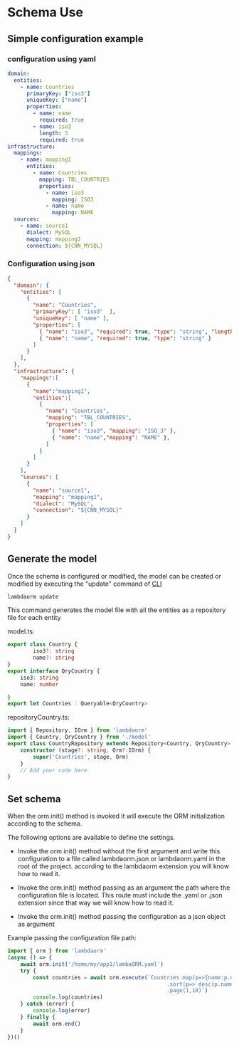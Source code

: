 # Schema Use

## Simple configuration example

### configuration using yaml

```yaml
domain:
  entities:
    - name: Countries
      primaryKey: ["iso3"]
      uniqueKey: ["name"]
      properties:
        - name: name
          required: true
        - name: iso3
          length: 3
          required: true
infrastructure:        
  mappings:
    - name: mapping1
      entities:
        - name: Countries
          mapping: TBL_COUNTRIES
          properties:
            - name: iso3
              mapping: ISO3
            - name: name
              mapping: NAME
  sources:
    - name: source1
      dialect: MySQL
      mapping: mapping2
      connection: ${CNN_MYSQL}
```

### Configuration using json

```json
{ 
  "domain": {
    "entities": [
      {
        "name": "Countries",
        "primaryKey": [ "iso3"  ],
        "uniqueKey": [ "name" ],
        "properties": [
          { "name": "iso3", "required": true, "type": "string", "length": 3 },
          { "name": "name", "required": true, "type": "string" }				
        ]
      }
    ],
  },
  "infrastructure": {
    "mappings":[
      {
        "name":"mapping1",
        "entities":[
          {
            "name": "Countries",
            "mapping": "TBL_COUNTRIES",
            "properties": [
              { "name": "iso3", "mapping": "ISO_3" },
              { "name": "name","mapping": "NAME" },
            ]
          }
        ]
      }
    ],
  	"sources": [
      {
        "name": "source1",
        "mapping": "mapping1",
        "dialect": "MySQL",
        "connection": "${CNN_MYSQL}"
      }
    ]
  }  
}
```

## Generate the model

Once the schema is configured or modified, the model can be created or modified by executing the "update" command of [CLI](https://www.npmjs.com/package/lambdaorm-cli)

```sh
lambdaorm update
```

This command generates the model file with all the entities as a repository file for each entity

model.ts:

``` ts
export class Country {
		iso3?: string
		name?: string		
}
export interface QryCountry {
	iso3: string
	name: number

}
export let Countries : Queryable<QryCountry>		
```

repositoryCountry.ts:

```ts
import { Repository, IOrm } from 'lambdaorm'
import { Country, QryCountry } from './model'
export class CountryRepository extends Repository<Country, QryCountry> {
	constructor (stage?: string, Orm?:IOrm) {
		super('Countries', stage, Orm)
	}
	// Add your code here
}
```

## Set schema

When the orm.init() method is invoked it will execute the ORM initialization according to the schema.

The following options are available to define the settings.

- Invoke the orm.init() method without the first argument and write this configuration to a file called lambdaorm.json or lambdaorm.yaml in the root of the project.
according to the lambdaorm extension you will know how to read it.

- Invoke the orm.init() method passing as an argument the path where the configuration file is located.
This route must include the .yaml or .json extension since that way we will know how to read it.

- Invoke the orm.init() method passing the configuration as a json object as argument

Example passing the configuration file path:

```ts
import { orm } from 'lambdaorm'
(async () => {
	await orm.init('/home/my/app1/lambaORM.yaml')
	try {		
		const countries = await orm.execute(`Countries.map(p=>{name:p.name,code:p.alpha3})
                                                  .sort(p=> desc(p.name))
                                                  .page(1,10)`)
		console.log(countries)	
	} catch (error) {
		console.log(error)
	} finally {
		await orm.end()
	}
})()
```
